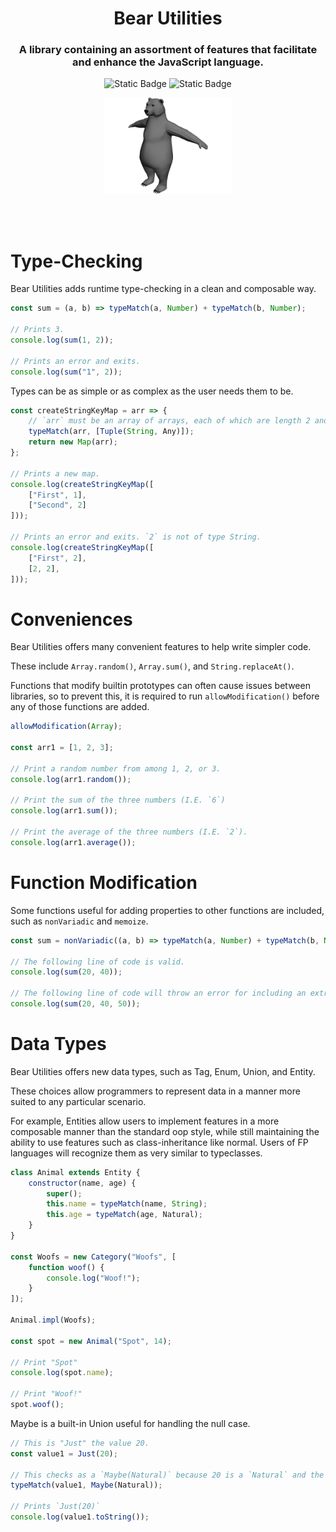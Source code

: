 <h1 align="center">
    Bear Utilities

</h1>

<h3 align="center">
    A library containing an assortment of features that facilitate and enhance the JavaScript language.
</h3>


<div align="center">

![Static Badge](https://img.shields.io/badge/Version-0.1.0-green)
![Static Badge](https://img.shields.io/badge/License-GPL--3.0-blue)

<img src="bear.png" alt="Picture of a cute bear" style="height: 11em"></img>
</div>


<br><br>



# Type-Checking

Bear Utilities adds runtime type-checking in a clean and composable way.

```js
const sum = (a, b) => typeMatch(a, Number) + typeMatch(b, Number);

// Prints 3.
console.log(sum(1, 2));

// Prints an error and exits.
console.log(sum("1", 2));
```

Types can be as simple or as complex as the user needs them to be.
```js
const createStringKeyMap = arr => {
    // `arr` must be an array of arrays, each of which are length 2 and have an initial value of type String.
    typeMatch(arr, [Tuple(String, Any)]);
    return new Map(arr);
};

// Prints a new map.
console.log(createStringKeyMap([
    ["First", 1],
    ["Second", 2]
]));

// Prints an error and exits. `2` is not of type String.
console.log(createStringKeyMap([
    ["First", 2],
    [2, 2],
]));
```


# Conveniences

Bear Utilities offers many convenient features to help write simpler code.

These include `Array.random()`, `Array.sum()`, and `String.replaceAt()`.

Functions that modify builtin prototypes can often cause issues between libraries, so to prevent this, it is required to run `allowModification()` before any of those functions are added.

```js
allowModification(Array);

const arr1 = [1, 2, 3];

// Print a random number from among 1, 2, or 3.
console.log(arr1.random());

// Print the sum of the three numbers (I.E. `6`)
console.log(arr1.sum());

// Print the average of the three numbers (I.E. `2`).
console.log(arr1.average());
```

# Function Modification

Some functions useful for adding properties to other functions are included, such as `nonVariadic` and `memoize`.

```js
const sum = nonVariadic((a, b) => typeMatch(a, Number) + typeMatch(b, Number));

// The following line of code is valid.
console.log(sum(20, 40));

// The following line of code will throw an error for including an extraneous parameter.
console.log(sum(20, 40, 50));
```

# Data Types

Bear Utilities offers new data types, such as Tag, Enum, Union, and Entity.

These choices allow programmers to represent data in a manner more suited to any particular scenario.



For example, Entities allow users to implement features in a more composable manner than the standard oop style, while still maintaining the ability to use features such as class-inheritance like normal. Users of FP languages will recognize them as very similar to typeclasses.

```js
class Animal extends Entity {
    constructor(name, age) {
        super();
        this.name = typeMatch(name, String);
        this.age = typeMatch(age, Natural);
    }
}

const Woofs = new Category("Woofs", [
    function woof() {
        console.log("Woof!");
    }
]);

Animal.impl(Woofs);

const spot = new Animal("Spot", 14);

// Print "Spot"
console.log(spot.name);

// Print "Woof!"
spot.woof();
```

Maybe is a built-in Union useful for handling the null case.
```js
// This is "Just" the value 20.
const value1 = Just(20);

// This checks as a `Maybe(Natural)` because 20 is a `Natural` and the `Just` function wraps a value in a Maybe.
typeMatch(value1, Maybe(Natural));

// Prints `Just(20)`
console.log(value1.toString());
```